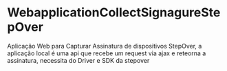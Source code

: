 # WebapplicationCollectSignagureStepOver
Aplicação Web para Capturar Assinatura de dispositivos StepOver, a aplicação local é uma api que recebe um request via ajax e reteorna a assinatura, necessita do Driver e SDK da stepover
